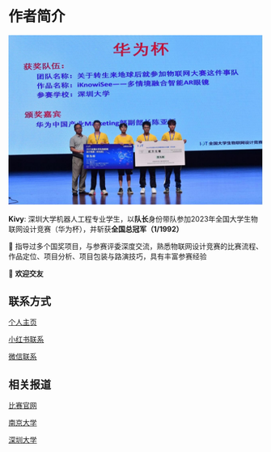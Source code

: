 # 作者简介
![华为杯总冠军](../images/champion.png)

**Kivy**: 深圳大学机器人工程专业学生，以**队长**身份带队参加2023年全国大学生物联网设计竞赛（华为杯），并斩获**全国总冠军（1/1992）**

🌟 指导过多个国奖项目，与参赛评委深度交流，熟悉物联网设计竞赛的比赛流程、作品定位、项目分析、项目包装与路演技巧，具有丰富参赛经验

🍵 **欢迎交友**

## 联系方式

[个人主页](https://kolakivy.github.io/)

[小红书联系](https://www.xiaohongshu.com/user/profile/609fe5db00000000010071d6)

[微信联系](../images/wechat.png)

## 相关报道

[比赛官网](https://iot.sjtu.edu.cn/ueditor/net/upload/file/20230828/6382881191510203082112061.pdf)

[南京大学](https://www.nju.edu.cn/info/3341/337591.htm)

[深圳大学](https://mp.weixin.qq.com/s/z2NMzX9Zm_z40wsDLPaDZg)